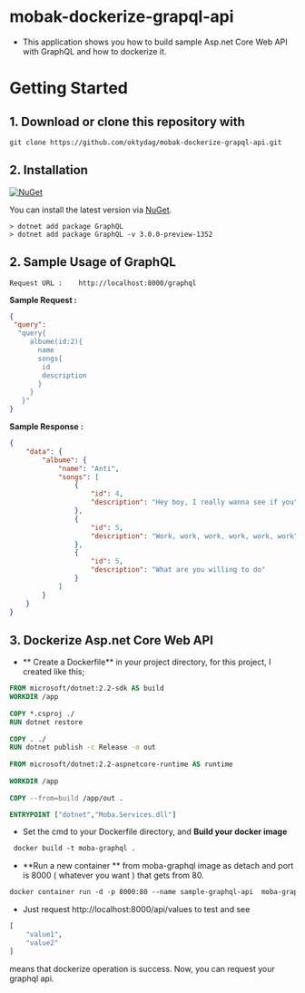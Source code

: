 # mobak-dockerize-grapql-api

- This application shows you how to build sample Asp.net Core Web API with GraphQL and how to dockerize it.

 # Getting Started

## 1. Download or clone this repository with

```
git clone https://github.com/oktydag/mobak-dockerize-grapql-api.git

```

## 2. Installation

[![NuGet](https://img.shields.io/nuget/v/GraphQL)](https://www.nuget.org/packages/GraphQL)

You can install the latest version via [NuGet](https://www.nuget.org/packages/GraphQL/).

```
> dotnet add package GraphQL
> dotnet add package GraphQL -v 3.0.0-preview-1352
```

## 2.  Sample Usage of GraphQL 

```
Request URL :	 http://localhost:8000/graphql
```

**Sample Request :**
```json
{ 
 "query":
  "query{
     albume(id:2){
       name
       songs{
       	id
       	description
       }
     }
   }"
}
```


**Sample Response :**
```json
{
    "data": {
        "albume": {
            "name": "Anti",
            "songs": [
                {
                    "id": 4,
                    "description": "Hey boy, I really wanna see if you"
                },
                {
                    "id": 5,
                    "description": "Work, work, work, work, work, work"
                },
                {
                    "id": 5,
                    "description": "What are you willing to do"
                }
            ]
        }
    }
}
```


## 3. Dockerize Asp.net Core Web API

- ** Create a Dockerfile** in your project directory, for this project, I created like this; 

```dockerfile
FROM microsoft/dotnet:2.2-sdk AS build
WORKDIR /app
 
COPY *.csproj ./
RUN dotnet restore
 
COPY . ./
RUN dotnet publish -c Release -o out
 
FROM microsoft/dotnet:2.2-aspnetcore-runtime AS runtime
 
WORKDIR /app
 
COPY --from=build /app/out .

ENTRYPOINT ["dotnet","Moba.Services.dll"]
```


- Set the cmd to your Dockerfile directory, and **Build your docker image**

```dockerfile
 docker build -t moba-graphql .
```

-  **Run a new container ** from moba-graphql image as detach and port is 8000 ( whatever you want ) that gets from 80.

```dockerfile
docker container run -d -p 8000:80 --name sample-graphql-api  moba-graphql
```

- Just request http://localhost:8000/api/values to test and see 

```dockerfile
[
    "value1",
    "value2"
]
```
means that dockerize operation is success. Now, you can request your graphql api. 

